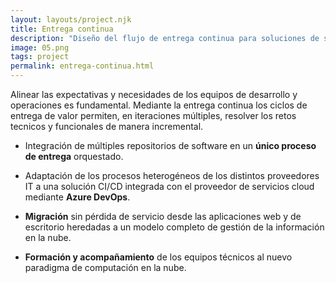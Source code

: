 ```yaml
---
layout: layouts/project.njk
title: Entrega continua
description: "Diseño del flujo de entrega continua para soluciones de software basadas en servicios cloud. Implmentacion de prácticas ágiles en equipos de distintas áreas de negocio basadasa en el control de versiones centralizado y la integración con herramientas DevOps."
image: 05.png
tags: project
permalink: entrega-continua.html
---
```


Alinear las expectativas y necesidades de los equipos de desarrollo y operaciones es fundamental. Mediante la entrega continua los ciclos de entrega de valor permiten, en iteraciones múltiples, resolver los retos tecnicos y funcionales de manera incremental.

- Integración de múltiples repositorios de software en un **único proceso de entrega** orquestado.

- Adaptación de los procesos heterogéneos de los distintos proveedores IT a una solución CI/CD integrada con el proveedor de servicios cloud mediante **Azure DevOps**.

- **Migración** sin pérdida de servicio desde las aplicaciones web y de escritorio heredadas a un modelo completo de gestión de la información en la nube.

- **Formación y acompañamiento** de los equipos técnicos al nuevo paradigma de computación en la nube.
